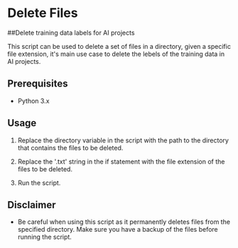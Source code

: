 # Delete Files

##Delete training data labels for AI projects

This script can be used to delete a set of files in a directory, given a specific file extension, it's main use case to delete the lebels of the training data in AI projects.

## Prerequisites

* Python 3.x

## Usage

1. Replace the directory variable in the script with the path to the directory that contains the files to be deleted.

2. Replace the '.txt' string in the if statement with the file extension of the files to be deleted.

3. Run the script.

## Disclaimer

* Be careful when using this script as it permanently deletes files from the specified directory. Make sure you have a backup of the files before running the script.
